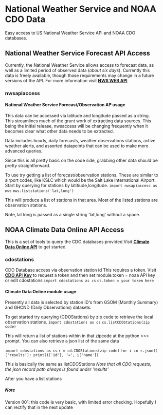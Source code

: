 # National Weather Service and NOAA CDO Data

Easy access to US National Weather Service API and  NOAA CDO databases.

## National Weather Service Forecast API Access

Currently, the National Weather Service allows access to forecast data, as well as a limited period of observed data (*about six days*). Currently this data is freely available, though those requirements may change in a future versions of the API. For more information visit [**NWS WEB API**](https://www.weather.gov/documentation/services-web-api)

### nwsapiaccess

#### National Weather Service Forecast/Observation AP usage

This data can be accessed via latitude and longitude passed as a string. This streamlines much of the grunt work of extracting data sources. This being the initial release, nwsaccess will be changing frequently when it becomes clear what other data needs to be extracted.

Data includes hourly, daily forecasts, weather observations stations, active weather alerts, and assorted datapoints that can be used to make more advanced queries.

Since this is all pretty basic on the code side, grabbing other data should be pretty straightforward.

To use try getting a list of forecast/observation stations. These are similar to airport codes, like KSLC which would be the Salt Lake International Airport. Start by querying for stations by latitiude,longitude.
`import nwsapiaccess as nws`
`nws.liststations('lat,long')`

This will produce a list of stations in that area. Most of the listed stations are observation stations.

Note, lat long is passed as a single string 'lat,long' without a space.

## NOAA Climate Data Online API Access

This is a set of tools to query the CDO databases provided.Visit [**Climate Data Online API**](https://www.ncdc.noaa.gov/cdo-web/webservices/v2#gettingStarted) to get started.

### cdostations  

CDO Database access via observation station id This requires a token. Visit [**CDO API Key**](https://www.ncdc.noaa.gov/cdo-web/token) to request a token and then set module.token = noaa API key or edit cdostations
`import cdostations as cs`
`cs.token = your token here`

#### Climate Data Online module usage

Presently all data is selected by station ID's from GSOM (Monthly Summary) and GHCND (Daily Observations) datasets.

To get started try querying (CDOStations) by zip code to retrieve the local observation stations.
`import cdostations as cs`
`cs.listCDOStations(zip code)`

This will return a list of stations within in that zipcode at the python >>> prompt. You can also retrieve a json list of the same data

`import cdostations as cs`
`r = cd.CDOStations(zip code)`
`for i in r.json()['results']: print(i['id'], '=', i['name'])`

This is basically the same as listCDOStations
*Note that all CDO requests, the json record path always is found under 'results'*

After you have a list stations

##### Note

Version 001: this code is very basic, with limited error checking. Hopefully I can rectify that in the next update
